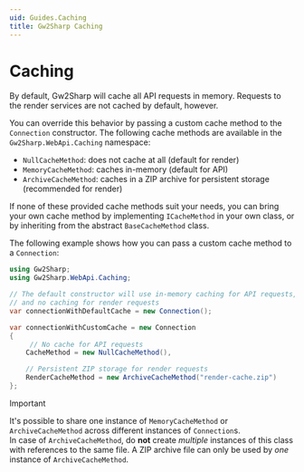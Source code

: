 ```yaml
---
uid: Guides.Caching
title: Gw2Sharp Caching
---
```


# Caching
By default, Gw2Sharp will cache all API requests in memory.
Requests to the render services are not cached by default, however.

You can override this behavior by passing a custom cache method to the `Connection` constructor.
The following cache methods are available in the `Gw2Sharp.WebApi.Caching` namespace:
- `NullCacheMethod`: does not cache at all (default for render)
- `MemoryCacheMethod`: caches in-memory (default for API)
- `ArchiveCacheMethod`: caches in a ZIP archive for persistent storage (recommended for render)

If none of these provided cache methods suit your needs, you can bring your own cache method by implementing `ICacheMethod` in your own class, or by inheriting from the abstract `BaseCacheMethod` class.

The following example shows how you can pass a custom cache method to a `Connection`:
```cs
using Gw2Sharp;
using Gw2Sharp.WebApi.Caching;

// The default constructor will use in-memory caching for API requests,
// and no caching for render requests
var connectionWithDefaultCache = new Connection();

var connectionWithCustomCache = new Connection
{
     // No cache for API requests
    CacheMethod = new NullCacheMethod(),

    // Persistent ZIP storage for render requests
    RenderCacheMethod = new ArchiveCacheMethod("render-cache.zip")
};
```

> [!IMPORTANT]
> It's possible to share one instance of `MemoryCacheMethod` or `ArchiveCacheMethod` across different instances of `Connection`s.  
> In case of `ArchiveCacheMethod`, do **not** create *multiple* instances of this class with references to the same file.
> A ZIP archive file can only be used by *one* instance of `ArchiveCacheMethod`.
